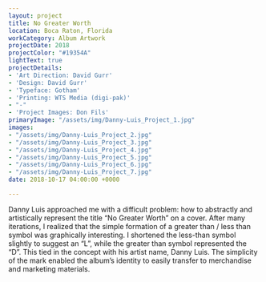 ```yaml
---
layout: project
title: No Greater Worth
location: Boca Raton, Florida
workCategory: Album Artwork
projectDate: 2018
projectColor: "#19354A"
lightText: true
projectDetails:
- 'Art Direction: David Gurr'
- 'Design: David Gurr'
- 'Typeface: Gotham'
- 'Printing: WTS Media (digi-pak)'
- "-"
- 'Project Images: Don Fils'
primaryImage: "/assets/img/Danny-Luis_Project_1.jpg"
images:
- "/assets/img/Danny-Luis_Project_2.jpg"
- "/assets/img/Danny-Luis_Project_3.jpg"
- "/assets/img/Danny-Luis_Project_4.jpg"
- "/assets/img/Danny-Luis_Project_5.jpg"
- "/assets/img/Danny-Luis_Project_6.jpg"
- "/assets/img/Danny-Luis_Project_7.jpg"
date: 2018-10-17 04:00:00 +0000

---
```

Danny Luis approached me with a difficult problem: how to abstractly and artistically represent the title “No Greater Worth” on a cover. After many iterations, I realized that the simple formation of a greater than / less than symbol was graphically interesting. I shortened the less-than symbol slightly to suggest an “L”, while the greater than symbol represented the “D”. This tied in the concept with his artist name, Danny Luis. The simplicity of the mark enabled the album’s identity to easily transfer to merchandise and marketing materials.